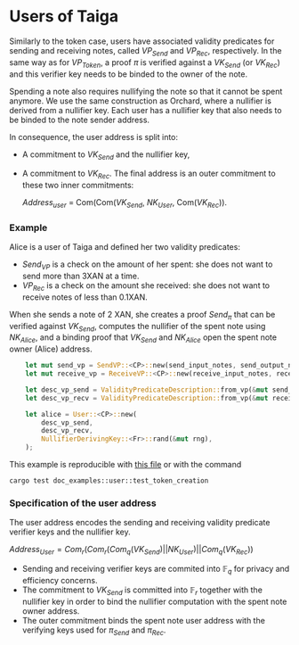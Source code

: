 # Users of Taiga

Similarly to the token case, users have associated validity predicates for sending and receiving notes, called $VP_{Send}$ and $VP_{Rec}$, respectively. In the same way as for $VP_{Token}$, a proof $\pi$ is verified against a $VK_{Send}$ (or $VK_{Rec}$) and this verifier key needs to be binded to the owner of the note. 

Spending a note also requires nullifying the note so that it cannot be spent anymore. We use the same construction as Orchard, where a nullifier is derived from a nullifier key. Each user has a nullifier key that also needs to be binded to the note sender address.

In consequence, the user address is split into:
* A commitment to $VK_{Send}$ and the nullifier key,
* A commitment to $VK_{Rec}$.
The final address is an outer commitment to these two inner commitments: 

    $Address_{user}$ = Com(Com($VK_{Send}$, $NK_{User}$, Com($VK_{Rec}$)).

### Example

Alice is a user of Taiga and defined her two validity predicates:
* $Send_{VP}$ is a check on the amount of her spent: she does not want to send more than 3XAN at a time.
* $VP_{Rec}$ is a check on the amount she received: she does not want to receive notes of less than 0.1XAN.

When she sends a note of $2$ XAN, she creates a proof $Send_π$ that can be verified against $VK_{Send}$, computes the nullifier of the spent note using $NK_{Alice}$, and a binding proof that $VK_{Send}$ and $NK_{Alice}$ open the spent note owner (Alice) address.

```rust
    let mut send_vp = SendVP::<CP>::new(send_input_notes, send_output_notes);
    let mut receive_vp = ReceiveVP::<CP>::new(receive_input_notes, receive_output_notes);

    let desc_vp_send = ValidityPredicateDescription::from_vp(&mut send_vp, &vp_setup).unwrap();
    let desc_vp_recv = ValidityPredicateDescription::from_vp(&mut receive_vp, &vp_setup).unwrap();

    let alice = User::<CP>::new(
        desc_vp_send,
        desc_vp_recv,
        NullifierDerivingKey::<Fr>::rand(&mut rng),
    );
```
This example is reproducible with [this file](../../src/doc_examples/user.rs) or with the command
```
cargo test doc_examples::user::test_token_creation
```


### Specification of the user address

The user address encodes the sending and receiving validity predicate verifier keys and the nullifier key.

$Address_{User} = Com_r(Com_r(Com_q(VK_{Send}) || NK_{User}) || Com_q(VK_{Rec}))$

* Sending and receiving verifier keys are commited into $\mathbb F_q$ for privacy and efficiency concerns.
* The commitment to $VK_{Send}$ is committed into $\mathbb F_r$ together with the nullifier key in order to bind the nullifier computation with the spent note owner address.
* The outer commitment binds the spent note user address with the verifying keys used for $\pi_{Send}$ and $\pi_{Rec}$.

